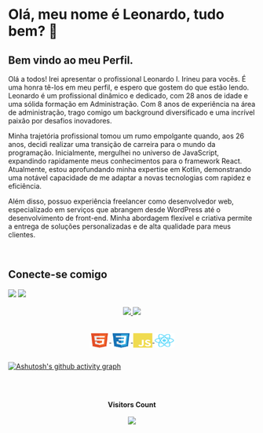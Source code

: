 <div>
    <h1>Olá, meu nome é Leonardo, tudo bem?  👋 </h1>
    <h2>Bem vindo ao meu Perfil.</h2>
    <p> 
Olá a todos! Irei apresentar o profissional Leonardo I. Irineu para vocês. É uma honra tê-los em meu perfil, e espero que gostem do que estão lendo. Leonardo é um profissional dinâmico e dedicado, com 28 anos de idade e uma sólida formação em Administração. Com 8 anos de experiência na área de administração, trago comigo um background diversificado e uma incrível paixão por desafios inovadores.

Minha trajetória profissional tomou um rumo empolgante quando, aos 26 anos, decidi realizar uma transição de carreira para o mundo da programação. Inicialmente, mergulhei no universo de JavaScript, expandindo rapidamente meus conhecimentos para o framework React. Atualmente, estou aprofundando minha expertise em Kotlin, demonstrando uma notável capacidade de me adaptar a novas tecnologias com rapidez e eficiência.

Além disso, possuo experiência freelancer como desenvolvedor web, especializado em serviços que abrangem desde WordPress até o desenvolvimento de front-end. Minha abordagem flexível e criativa permite a entrega de soluções personalizadas e de alta qualidade para meus clientes.

</div>

<br>

<div>
   <h2>Conecte-se comigo</h2>
  <a href="https://wa.me/qr/VUN6GYOZASNXB1" target="_blank"><img src="https://img.shields.io/badge/WhatsApp-25D366?style=for-the-badge&logo=whatsapp&logoColor=white" target="_blank"></a> 
 <a href="https://www.linkedin.com/in/leonardo-izidoro-irineu-3b75a2257/" target="_blank"><img src="https://img.shields.io/badge/-LinkedIn-%230077B5?style=for-the-badge&logo=linkedin&logoColor=white" target="_blank"></a> 
</div>
<br>
<div align="center">
 <a href="https://github.com/LeonardoIrineu">
 <img height="160em" src="https://github-readme-stats.vercel.app/api?username=LeonardoIrineu&show_icons=true&theme=merko&include_all_commits=true&count_private=true"/>
 <img height="160em" src="https://github-readme-stats.vercel.app/api/top-langs/?username=LeonardoIrineu&layout=compact&langs_count=7&theme=merko"/>
</div>
  
<br>

<div style="display: inline_block" align="center"><br>
 <img align="center" alt="Leo-HTML" height="30" width="40" src="https://raw.githubusercontent.com/devicons/devicon/master/icons/html5/html5-original.svg">
 <img align="center" alt="Leo-CSS" height="30" width="40" src="https://raw.githubusercontent.com/devicons/devicon/master/icons/css3/css3-original.svg">
 <img align="center" alt="Leo-Js" height="30" width="40" src="https://raw.githubusercontent.com/devicons/devicon/master/icons/javascript/javascript-plain.svg">
 <img align="center" alt="Leo-React" height="30" width="40" src="https://raw.githubusercontent.com/devicons/devicon/master/icons/react/react-original.svg">
</div> 

 ##
 
 
 [![Ashutosh's github activity graph](https://github-readme-activity-graph.vercel.app/graph?username=LeonardoIrineu&theme=merko)](https://github.com/LeonardoIrineu/github-readme-activity-graph)
 

 ##
 
 <div align="center">
<br><p align="centre"><b>Visitors Count</b></p>  
<p align="center"><img align="center" src="https://profile-counter.glitch.me/{LeonardoIrineu}/count.svg" /></p> 
<br>
</div>
